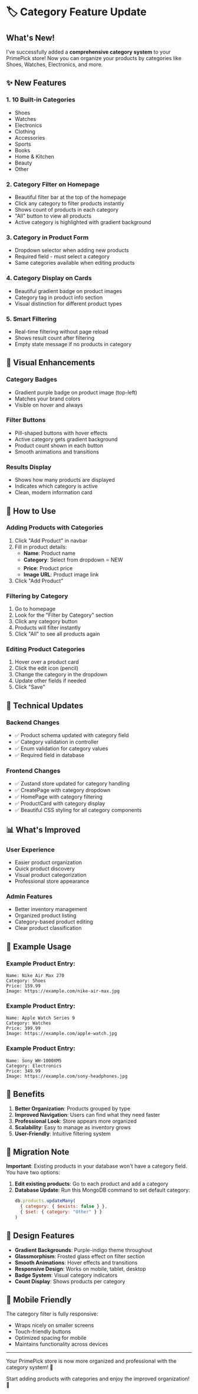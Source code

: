 # 🏷️ Category Feature Update

## What's New!

I've successfully added a **comprehensive category system** to your PrimePick store! Now you can organize your products by categories like Shoes, Watches, Electronics, and more.

## ✨ New Features

### 1. **10 Built-in Categories**
- Shoes
- Watches
- Electronics
- Clothing
- Accessories
- Sports
- Books
- Home & Kitchen
- Beauty
- Other

### 2. **Category Filter on Homepage**
- Beautiful filter bar at the top of the homepage
- Click any category to filter products instantly
- Shows count of products in each category
- "All" button to view all products
- Active category is highlighted with gradient background

### 3. **Category in Product Form**
- Dropdown selector when adding new products
- Required field - must select a category
- Same categories available when editing products

### 4. **Category Display on Cards**
- Beautiful gradient badge on product images
- Category tag in product info section
- Visual distinction for different product types

### 5. **Smart Filtering**
- Real-time filtering without page reload
- Shows result count after filtering
- Empty state message if no products in category

## 🎨 Visual Enhancements

### Category Badges
- Gradient purple badge on product image (top-left)
- Matches your brand colors
- Visible on hover and always

### Filter Buttons
- Pill-shaped buttons with hover effects
- Active category gets gradient background
- Product count shown in each button
- Smooth animations and transitions

### Results Display
- Shows how many products are displayed
- Indicates which category is active
- Clean, modern information card

## 🚀 How to Use

### Adding Products with Categories

1. Click "Add Product" in navbar
2. Fill in product details:
   - **Name**: Product name
   - **Category**: Select from dropdown ⭐ NEW
   - **Price**: Product price
   - **Image URL**: Product image link
3. Click "Add Product"

### Filtering by Category

1. Go to homepage
2. Look for the "Filter by Category" section
3. Click any category button
4. Products will filter instantly
5. Click "All" to see all products again

### Editing Product Categories

1. Hover over a product card
2. Click the edit icon (pencil)
3. Change the category in the dropdown
4. Update other fields if needed
5. Click "Save"

## 🔧 Technical Updates

### Backend Changes
- ✅ Product schema updated with category field
- ✅ Category validation in controller
- ✅ Enum validation for category values
- ✅ Required field in database

### Frontend Changes
- ✅ Zustand store updated for category handling
- ✅ CreatePage with category dropdown
- ✅ HomePage with category filtering
- ✅ ProductCard with category display
- ✅ Beautiful CSS styling for all category components

## 📊 What's Improved

### User Experience
- Easier product organization
- Quick product discovery
- Visual product categorization
- Professional store appearance

### Admin Features
- Better inventory management
- Organized product listing
- Category-based product editing
- Clear product classification

## 🎯 Example Usage

### Example Product Entry:
```
Name: Nike Air Max 270
Category: Shoes
Price: 159.99
Image: https://example.com/nike-air-max.jpg
```

### Example Product Entry:
```
Name: Apple Watch Series 9
Category: Watches
Price: 399.99
Image: https://example.com/apple-watch.jpg
```

### Example Product Entry:
```
Name: Sony WH-1000XM5
Category: Electronics
Price: 349.99
Image: https://example.com/sony-headphones.jpg
```

## 🌟 Benefits

1. **Better Organization**: Products grouped by type
2. **Improved Navigation**: Users can find what they need faster
3. **Professional Look**: Store appears more organized
4. **Scalability**: Easy to manage as inventory grows
5. **User-Friendly**: Intuitive filtering system

## 🔄 Migration Note

**Important**: Existing products in your database won't have a category field. You have two options:

1. **Edit existing products**: Go to each product and add a category
2. **Database Update**: Run this MongoDB command to set default category:
   ```javascript
   db.products.updateMany(
     { category: { $exists: false } },
     { $set: { category: "Other" } }
   )
   ```

## 🎨 Design Features

- **Gradient Backgrounds**: Purple-indigo theme throughout
- **Glassmorphism**: Frosted glass effect on filter section
- **Smooth Animations**: Hover effects and transitions
- **Responsive Design**: Works on mobile, tablet, desktop
- **Badge System**: Visual category indicators
- **Count Display**: Shows products per category

## 📱 Mobile Friendly

The category filter is fully responsive:
- Wraps nicely on smaller screens
- Touch-friendly buttons
- Optimized spacing for mobile
- Maintains functionality across devices

---

Your PrimePick store is now more organized and professional with the category system! 🎉

Start adding products with categories and enjoy the improved organization! 🚀
